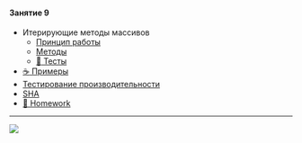 #### Занятие 9

* Итерирующие методы массивов
    * [Принцип работы](md/arrayIterators-principle.md)
    * [Методы](md/arrayIterators-methods.md)
    * [:briefcase: Тесты](https://garevna.github.io/js-quiz/#arrayIterationMethods)
* [:coffee: Примеры](md/lesson-06-samples.md)
* [Тестирование производительности](md/JS-heap-memory-allocation.md)
* [SHA](md/SHA.md)
* [:briefcase: Homework](md/hw-09.md)

_________________________________________________________________________

![](https://github.com/garevna/js-course/raw/master/images/a-level-ico.png?raw=true)
